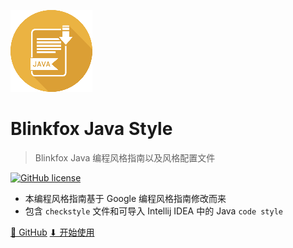 ![logo](assets/images/logo.png)

# Blinkfox Java Style

> Blinkfox Java 编程风格指南以及风格配置文件

[![GitHub license](https://img.shields.io/github/license/blinkfox/java-style.svg)](https://github.com/blinkfox/java-style/blob/master/LICENSE)

- 本编程风格指南基于 Google 编程风格指南修改而来
- 包含 `checkstyle` 文件和可导入 Intellij IDEA 中的 Java `code style`

[🦊 GitHub](https://github.com/blinkfox/java-style/)
[⬇ 开始使用](README)
